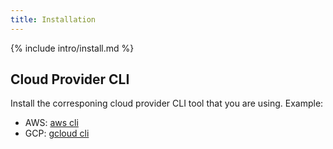 ```yaml
---
title: Installation
---
```


{% include intro/install.md %}

## Cloud Provider CLI

Install the corresponing cloud provider CLI tool that you are using. Example:

* AWS: [aws cli](https://docs.aws.amazon.com/cli/latest/userguide/cli-chap-install.html)
* GCP: [gcloud cli](https://cloud.google.com/sdk/install)